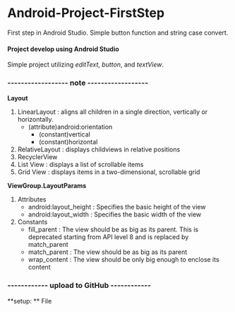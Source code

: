 # Android-Project-FirstStep
First step in Android Studio. Simple button function and string case convert.

#### Project develop using Android Studio

Simple project utilizing *editText*, *button*, and *textView*. 



### ------------------ note ------------------
**Layout**
1. LinearLayout : aligns all children in a single direction, vertically or horizontally.
   - (attribute)android:orientation
     - (constant)vertical
     - (constant)horizontal
2. RelativeLayout : displays childviews in relative positions
3. RecyclerView
4. List View : displays a list of scrollable items
5. Grid View : displays items in a two-dimensional, scrollable grid

**ViewGroup.LayoutParams**
1. Attributes
   - android:layout_height : Specifies the basic height of the view
   - android:layout_width : Specifies the basic width of the view
2. Constants
   - fill_parent : The view should be as big as its parent. This is deprecated starting from API level 8 and is replaced by match_parent
   - match_parent : The view should be as big as its parent
   - wrap_content : The view should be only big enough to enclose its content


### ------------ upload to GitHub ------------
**setup: ** 
File
